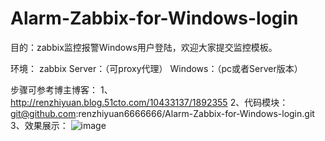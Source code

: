 # Alarm-Zabbix-for-Windows-login
目的：zabbix监控报警Windows用户登陆，欢迎大家提交监控模板。

环境：
zabbix Server：（可proxy代理）
Windows：（pc或者Server版本）

步骤可参考博主博客：
1、http://renzhiyuan.blog.51cto.com/10433137/1892355
2、代码模块：
git@github.com:renzhiyuan6666666/Alarm-Zabbix-for-Windows-login.git
3、效果展示：
![image](https://s4.51cto.com/wyfs02/M01/92/59/wKiom1j-wzrxNikIAAC1_oVSFrg715.png)
